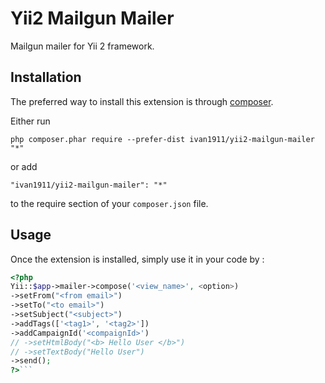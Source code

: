 Yii2 Mailgun Mailer
===================
Mailgun mailer for Yii 2 framework.

Installation
------------

The preferred way to install this extension is through [composer](http://getcomposer.org/download/).

Either run

```
php composer.phar require --prefer-dist ivan1911/yii2-mailgun-mailer "*"
```

or add

```
"ivan1911/yii2-mailgun-mailer": "*"
```

to the require section of your `composer.json` file.


Usage
-----

Once the extension is installed, simply use it in your code by  :

```php
<?php
Yii::$app->mailer->compose('<view_name>', <option>)
->setFrom("<from email>")
->setTo("<to email>")
->setSubject("<subject>")
->addTags(['<tag1>', '<tag2>'])
->addCampaignId('<compaignId>')
// ->setHtmlBody("<b> Hello User </b>")
// ->setTextBody("Hello User")
->send();
?>```
